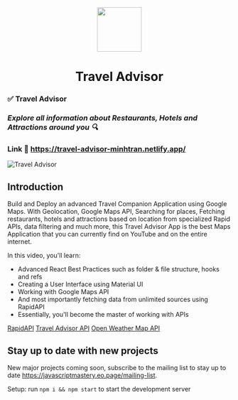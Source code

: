 <div align='center'>
<img src='./public/logo.png' width='100px' height='100px'/>
</div>
<div align='center'>
<h1> Travel Advisor </h1>
</div>

### ✅ Travel Advisor

### _Explore all information about Restaurants, Hotels and Attractions around you 🔍_

### Link :link: https://travel-advisor-minhtran.netlify.app/

![Travel Advisor](https://i.ibb.co/qph2cZn/image.pngg)

## Introduction

Build and Deploy an advanced Travel Companion Application using Google Maps. With Geolocation, Google Maps API, Searching for places, Fetching restaurants, hotels and attractions based on location from specialized Rapid APIs, data filtering and much more, this Travel Advisor App is the best Maps Application that you can currently find on YouTube and on the entire internet.

In this video, you'll learn:

-   Advanced React Best Practices such as folder & file structure, hooks and refs
-   Creating a User Interface using Material UI
-   Working with Google Maps API
-   And most importantly fetching data from unlimited sources using RapidAPI
-   Essentially, you'll become the master of working with APIs

[RapidAPI](https://rapidapi.com/hub?utm_source=youtube.com/JavaScriptMastery&utm_medium=DevRel&utm_campaign=DevRel)
[Travel Advisor API](https://rapidapi.com/apidojo/api/travel-advisor?utm_source=youtube.com/JavaScriptMastery&utm_medium=DevRel&utm_campaign=DevRel)
[Open Weather Map API](https://rapidapi.com/community/api/open-weather-map?utm_source=youtube.com/JavaScriptMastery&utm_medium=DevRel&utm_campaign=DevRel)

## Stay up to date with new projects

New major projects coming soon, subscribe to the mailing list to stay up to date https://javascriptmastery.eo.page/mailing-list.

Setup: run `npm i && npm start` to start the development server

